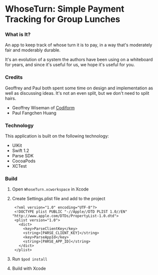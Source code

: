 # WhoseTurn: Simple Payment Tracking for Group Lunches

### What is It?

An app to keep track of whose turn it is to pay, in a way that's moderately fair and moderably durable.

It's an evolution of a system the authors have been using on a whiteboard for years, and since it's useful for us, we hope it's useful for you.

### Credits

Geoffrey and Paul both spent some time on design and implementation as well as discussing ideas. It's not an even split, but we don't need to split hairs.

- Geoffrey Wiseman of [Codiform](http://www.codiform.com/)
- Paul Fangchen Huang

### Technology

This application is built on the following technology:

- UIKit
- Swift 1.2
- Parse SDK
- CocoaPods
- XCTest

### Build
1. Open `WhoseTurn.xcworkspace` in Xcode

2. Create Settings.plist file and add to the project

        <?xml version="1.0" encoding="UTF-8"?>
        <!DOCTYPE plist PUBLIC "-//Apple//DTD PLIST 1.0//EN" "http://www.apple.com/DTDs/PropertyList-1.0.dtd">
        <plist version="1.0">
          <dict>
            <key>ParseClientKey</key>
            <string>[PARSE_CLIENT_KEY]</string>
            <key>ParseAppId</key>
            <string>[PARSE_APP_ID]</string>
          </dict>
        </plist>

3. Run `$pod install`

4. Build with Xcode
